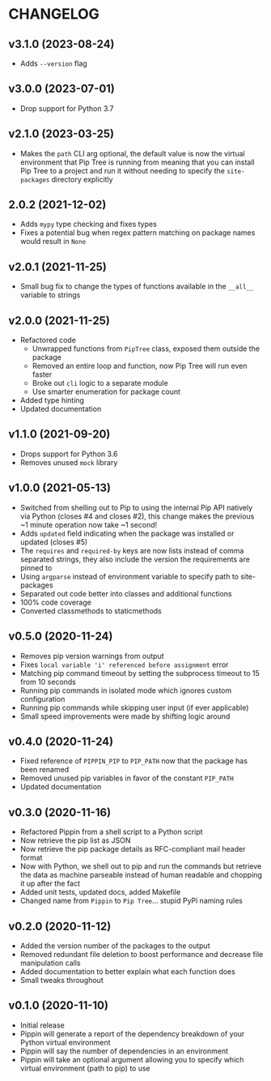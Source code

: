 # CHANGELOG

## v3.1.0 (2023-08-24)

- Adds `--version` flag

## v3.0.0 (2023-07-01)

- Drop support for Python 3.7

## v2.1.0 (2023-03-25)

- Makes the `path` CLI arg optional, the default value is now the virtual environment that Pip Tree is running from meaning that you can install Pip Tree to a project and run it without needing to specify the `site-packages` directory explicitly

## 2.0.2 (2021-12-02)

- Adds `mypy` type checking and fixes types
- Fixes a potential bug when regex pattern matching on package names would result in `None`

## v2.0.1 (2021-11-25)

- Small bug fix to change the types of functions available in the `__all__` variable to strings

## v2.0.0 (2021-11-25)

- Refactored code
  - Unwrapped functions from `PipTree` class, exposed them outside the package
  - Removed an entire loop and function, now Pip Tree will run even faster
  - Broke out `cli` logic to a separate module
  - Use smarter enumeration for package count
- Added type hinting
- Updated documentation

## v1.1.0 (2021-09-20)

- Drops support for Python 3.6
- Removes unused `mock` library

## v1.0.0 (2021-05-13)

- Switched from shelling out to Pip to using the internal Pip API natively via Python (closes #4 and closes #2), this change makes the previous ~1 minute operation now take ~1 second!
- Adds `updated` field indicating when the package was installed or updated (closes #5)
- The `requires` and `required-by` keys are now lists instead of comma separated strings, they also include the version the requirements are pinned to
- Using `argparse` instead of environment variable to specify path to site-packages
- Separated out code better into classes and additional functions
- 100% code coverage
- Converted classmethods to staticmethods

## v0.5.0 (2020-11-24)

- Removes pip version warnings from output
- Fixes `local variable 'i' referenced before assignment` error
- Matching pip command timeout by setting the subprocess timeout to 15 from 10 seconds
- Running pip commands in isolated mode which ignores custom configuration
- Running pip commands while skipping user input (if ever applicable)
- Small speed improvements were made by shifting logic around

## v0.4.0 (2020-11-24)

- Fixed reference of `PIPPIN_PIP` to `PIP_PATH` now that the package has been renamed
- Removed unused pip variables in favor of the constant `PIP_PATH`
- Updated documentation

## v0.3.0 (2020-11-16)

- Refactored Pippin from a shell script to a Python script
- Now retrieve the pip list as JSON
- Now retrieve the pip package details as RFC-compliant mail header format
- Now with Python, we shell out to pip and run the commands but retrieve the data as machine parseable instead of human readable and chopping it up after the fact
- Added unit tests, updated docs, added Makefile
- Changed name from `Pippin` to `Pip Tree`... stupid PyPi naming rules

## v0.2.0 (2020-11-12)

- Added the version number of the packages to the output
- Removed redundant file deletion to boost performance and decrease file manipulation calls
- Added documentation to better explain what each function does
- Small tweaks throughout

## v0.1.0 (2020-11-10)

- Initial release
- Pippin will generate a report of the dependency breakdown of your Python virtual environment
- Pippin will say the number of dependencies in an environment
- Pippin will take an optional argument allowing you to specify which virtual environment (path to pip) to use
